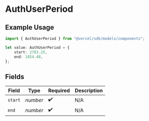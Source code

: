 # AuthUserPeriod

## Example Usage

```typescript
import { AuthUserPeriod } from "@vercel/sdk/models/components";

let value: AuthUserPeriod = {
    start: 2783.25,
    end: 1854.48,
};
```

## Fields

| Field              | Type               | Required           | Description        |
| ------------------ | ------------------ | ------------------ | ------------------ |
| `start`            | *number*           | :heavy_check_mark: | N/A                |
| `end`              | *number*           | :heavy_check_mark: | N/A                |